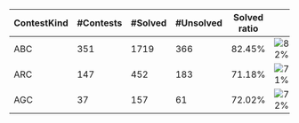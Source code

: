 | ContestKind | #Contests | #Solved | #Unsolved | Solved ratio | |
| - | - | - | - | - | - |
| ABC | 351 | 1719 | 366 | 82.45% | ![82%](https://progress-bar.xyz/82?title=Solved) |
| ARC | 147 | 452 | 183 | 71.18% | ![71%](https://progress-bar.xyz/71?title=Solved) |
| AGC | 37 | 157 | 61 | 72.02% | ![72%](https://progress-bar.xyz/72?title=Solved) |
